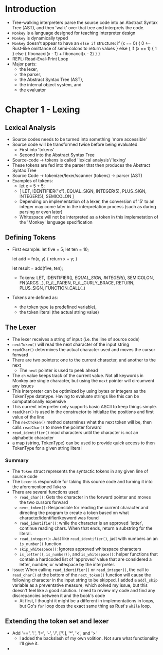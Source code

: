 # Introduction
- Tree-walking interpreters parse the source code into an Abstract Syntax Tree
  (AST), and then 'walk' over that tree and interprets the code.
- `Monkey` is a language designed for teaching interpreter design
- `Monkey` is dynamically typed
- `Monkey` doesn't appear to have an `else if` structure:
    if (x == 0) {
        0 <-- Rust-like omittance of semi-colons to return values
    } else {
        if (x == 1) {
            1
        } else {
            fibonacci(x - 1) + fibonacci(x - 2)
        }
    }
- REPL: Read-Eval-Print Loop
- Major parts:
    - the lexer,
    - the parser,
    - the Abstract Syntax Tree (AST),
    - the internal object system, and
    - the evaluator

# Chapter 1 - Lexing
## Lexical Analysis
- Source codes needs to be turned into something 'more accessible'
- Source code will be transformed twice before being evaluated:
    - First into 'tokens'
    - Second into the Abstract Syntax Tree
- Source-code -> tokens is called 'lexical analysis'/'lexing'
- These tokens are fed into the parser that then produces the Abstract Syntax
  Tree
- Source Code -> tokenizer/lexer/scanner (tokens) -> parser (AST)
- Examples of tokens: 
    - let x = 5 + 5;
    - [
        LET,
        IDENTIFIER("x"),
        EQUAL_SIGN,
        INTEGER(5),
        PLUS_SIGN,
        INTEGER(5),
        SEMICOLON
      ]
    - Depending on implementation of a lexer, the conversion of '5' to an
      integer may come later in the interpretation process (such as during
      parsing or even later)
    - Whitespace will not be interpreted as a token in this implemetation of
      the 'Monkey' language specification

## Defining Tokens
- First example:
    let five = 5;
    let ten = 10;

    let add = fn(x, y) {
        return x + y;
    }

    let result = add(five, ten);

  - Tokens: LET, IDENTIFIER(_), EQUAL_SIGN, INTEGER(_), SEMICOLON, FN(ARGS...),
            R_/L_PAREN, R_/L_CURLY_BRACE, RETURN, PLUS_SIGN, FUNCTION_CALL(_)
- Tokens are defined as:
    - the token type (a predefined variable),
    - the token literal (the actual string value)

## The Lexer
- The lexer receives a string of input (i.e. the line of source code)
- `nextToken()` will read the next character of the input string
- `readChar()` determines the actual character used and moves the cursor 
  forward
- There are two pointers: one to the current character, and another to the next
    - The `next` pointer is used to peek ahead
- The `ch` value keeps track of the current value. Not all keywords in Monkey
  are single character, but using the `next` pointer will circumvent any issues
- This interpreter can be optimized by using bytes or integers as the TokenType
  datatype. Having to evaluate strings like this can be computationally
  expensive
- This current interpreter only supports basic ASCII to keep things simple.
- `readChar()` is used in the constructor to initialize the positions and 
  first value of the line
- The `nextToken()` method determines what the next token will be, then calls 
  `readChar()` to move the pointer forward
- `read_identifier()` read characters until the character is not an alphabetic
  character
- a map (string, TokenType) can be used to provide quick access to then TokenType
  for a given string literal

### Summary
- The `Token` struct represents the syntactic tokens in any given line of 
  source code
- The `Lexer` is responsible for taking this source code and turning it into
  the aforementioned `Token`s
- There are several functions used:
    - `read_char()`: Gets the character in the forward pointer and moves the 
                     two cursors forward
    - `next_token()`: Responsible for reading the current character and 
                      directing the program to create a token based on what
                      character/identifier/keyword was found
    - `read_identifier()`: while the character is an approved 'letter', continue
                           reading chars. When that ends, return a substring
                           for the literal.
    - `read_integer()`: Just like `read_identifier()`, just with numbers an an
                        `is_number()` function
    - `skip_whitespace()`: Ignores approved whitespace characters
    - `is_letter()`, 
      `is_number()`, and 
      `is_whitespace()`: helper functions that contain a hardcoded list of 
                         'approved' value that are considered a letter, number,
                         or whitespace by the interpreter.
- Issue: When calling `read_identifier()` or `read_integer()`, the call to 
  `read_char()` at the bottom of the `next_token()` function will cause the
  following character in the input string to be skipped. I added a `addl_skip`
  variable as a preventative measure, which solved my issue, but this doesn't
  feel like a good solution. I need to review my code and find any discrepancies
  between it and the book's code
    - At first, I thought it might be a different in implementations in loops,
      but Go's `for` loop does the exact same thing as Rust's `while` loop.

## Extending the token set and lexer
- Add '==', '!', '!=', '-', '/', ['\\'], '*', '<', and '>'
    - I added the backslash of my own volition. Not sure what functionality
      I'll give it.
- 
